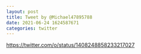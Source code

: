 ```yaml
--- 
layout: post 
title: Tweet by @Michael47895788 
date: 2021-06-24 1624587671 
categories: twitter 
--- 
```

https://twitter.com/o/status/1408248858233217027